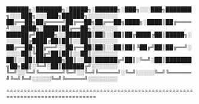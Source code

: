 ██████╗░███████╗░█████╗░██████╗░███╗░░░███╗███████╗░░░███╗░░░███╗██████╗░░░░░░░░
██╔══██╗██╔════╝██╔══██╗██╔══██╗████╗░████║██╔════╝░░░████╗░████║██╔══██╗░░░░░░░
██████╔╝█████╗░░███████║██║░░██║██╔████╔██║█████╗░░░░░██╔████╔██║██║░░██║░░░░░░░
██╔══██╗██╔══╝░░██╔══██║██║░░██║██║╚██╔╝██║██╔══╝░░░░░██║╚██╔╝██║██║░░██║░░░░░░░
██║░░██║███████╗██║░░██║██████╔╝██║░╚═╝░██║███████╗██╗██║░╚═╝░██║██████╔╝░░░░░░░
╚═╝░░╚═╝╚══════╝╚═╝░░╚═╝╚═════╝░╚═╝░░░░░╚═╝╚══════╝╚═╝╚═╝░░░░░╚═╝╚═════╝░░░░░░░░

================================================================================